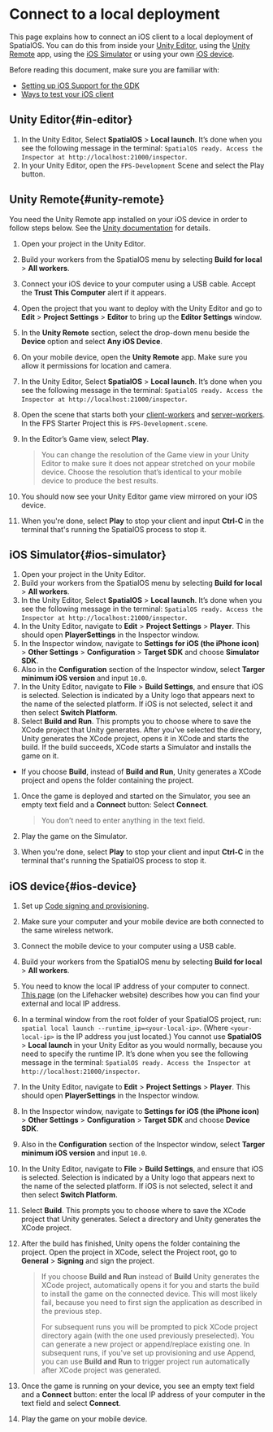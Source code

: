# Connect to a local deployment

This page explains how to connect an iOS client to a local deployment of SpatialOS. You can do this from inside your [Unity Editor](#in-editor), using the [Unity Remote](#unity-remote) app, using the [iOS Simulator](#ios-simulator) or using your own [iOS device](#ios-device).

Before reading this document, make sure you are familiar with:

  * [Setting up iOS Support for the GDK]({{urlRoot}}/content/mobile/ios/setup)
  * [Ways to test your iOS client]({{urlRoot}}/content/mobile/ios/ways-to-test)

## Unity Editor{#in-editor}
1. In the Unity Editor, Select **SpatialOS** > **Local launch**. It’s done when you see the following message in the terminal: `SpatialOS ready. Access the Inspector at http://localhost:21000/inspector`.
1. In your Unity Editor, open the `FPS-Development` Scene and select the Play button.<br/>

## Unity Remote{#unity-remote}
You need the Unity Remote app installed on your iOS device in order to follow steps below. See the [Unity documentation](https://docs.unity3d.com/Manual/UnityRemote5.html) for details.

1. Open your project in the Unity Editor.
1. Build your workers from the SpatialOS menu by selecting **Build for local** > **All workers**.
1. Connect your iOS device to your computer using a USB cable. Accept the **Trust This Computer** alert if it appears.
1. Open the project that you want to deploy with the Unity Editor and go to **Edit** > **Project Settings** > **Editor** to bring up the **Editor Settings** window.
1. In the **Unity Remote** section, select the drop-down menu beside the **Device** option and select **Any iOS Device**.
1. On your mobile device, open the **Unity Remote** app. Make sure you allow it permissions for location and camera.
1. In the Unity Editor, Select **SpatialOS** > **Local launch**. It’s done when you see the following message in the terminal: `SpatialOS ready. Access the Inspector at http://localhost:21000/inspector`.
1. Open the scene that starts both your [client-workers]({{urlRoot}}/content/glossary#client-worker) and [server-workers]({{urlRoot}}/content/glossary#server-worker). In the FPS Starter Project this is `FPS-Development.scene`.
1. In the Editor’s Game view, select **Play**.

    > You can change the resolution of the Game view in your Unity Editor to make sure it does not appear stretched on your mobile device. Choose the resolution that’s identical to your mobile device to produce the best results.

1. You should now see your Unity Editor game view mirrored on your iOS device.
1. When you're done, select **Play** to stop your client and input **Ctrl-C** in the terminal that's running the SpatialOS process to stop it.

## iOS Simulator{#ios-simulator}

1. Open your project in the Unity Editor.
1. Build your workers from the SpatialOS menu by selecting **Build for local** > **All workers**.
1. In the Unity Editor, Select **SpatialOS** > **Local launch**. It’s done when you see the following message in the terminal: `SpatialOS ready. Access the Inspector at http://localhost:21000/inspector`.
1. In the Unity Editor, navigate to **Edit** > **Project Settings** > **Player**. This should open **PlayerSettings** in the Inspector window.
1. In the Inspector window, navigate to **Settings for iOS (the iPhone icon)** > **Other Settings** > **Configuration** > **Target SDK** and choose **Simulator SDK**.
1. Also in the **Configuration** section of the Inspector window, select **Targer minimum iOS version** and input `10.0`.
1. In the Unity Editor, navigate to **File** > **Build Settings**, and ensure that iOS is selected. Selection is indicated by a Unity logo that appears next to the name of the selected platform. If iOS is not selected, select it and then select **Switch Platform**.
1. Select **Build and Run**. This prompts you to choose where to save the XCode project that Unity generates. After you've selected the directory, Unity generates the XCode project, opens it in XCode and starts the build. If the build succeeds, XCode starts a Simulator and installs the game on it.
  * If you choose **Build**, instead of **Build and Run**, Unity generates a XCode project and opens the folder containing the project.
1. Once the game is deployed and started on the Simulator, you see an empty text field and a **Connect** button: Select **Connect**.

    > You don’t need to enter anything in the text field.

1. Play the game on the Simulator.
1. When you're done, select **Play** to stop your client and input **Ctrl-C** in the terminal that's running the SpatialOS process to stop it.

## iOS device{#ios-device}

1. Set up [Code signing and provisioning](https://help.apple.com/xcode/mac/current/#/dev60b6fbbc7).
1. Make sure your computer and your mobile device are both connected to the same wireless network.
1. Connect the mobile device to your computer using a USB cable.
1. Build your workers from the SpatialOS menu by selecting **Build for local** > **All workers**.
1. You need to know the local IP address of your computer to connect. [This page](https://lifehacker.com/5833108/how-to-find-your-local-and-external-ip-address) (on the Lifehacker website)  describes how you can find your external and local IP address.
1. In a terminal window from the root folder of your SpatialOS project,  run: `spatial local launch --runtime_ip=<your-local-ip>`. (Where `<your-local-ip>` is the IP address you just located.) You cannot use **SpatialOS** > **Local launch** in your Unity Editor as you would normally, because you need to specify the runtime IP. It’s done when you see the following message in the terminal: `SpatialOS ready. Access the Inspector at http://localhost:21000/inspector`.
1. In the Unity Editor, navigate to **Edit** > **Project Settings** > **Player**. This should open **PlayerSettings** in the Inspector window.
1. In the Inspector window, navigate to **Settings for iOS (the iPhone icon)** > **Other Settings** > **Configuration** > **Target SDK** and choose **Device SDK**.
1. Also in the **Configuration** section of the Inspector window, select **Targer minimum iOS version** and input `10.0`.
1. In the Unity Editor, navigate to **File** > **Build Settings**, and ensure that iOS is selected. Selection is indicated by a Unity logo that appears next to the name of the selected platform. If iOS is not selected, select it and then select **Switch Platform**.
1. Select **Build**. This prompts you to choose where to save the XCode project that Unity generates. Select a directory and Unity generates the XCode project.
1. After the build has finished, Unity opens the folder containing the project. Open the project in XCode, select the Project root, go to **General** > **Signing** and sign the project.

    > If you choose **Build and Run** instead of **Build** Unity generates the XCode project, automatically opens it for you and starts the build to install the game on the connected device. This will most likely fail, because you need to first sign the application as described in the previous step.
    >
    > For subsequent runs you will be prompted to pick XCode project directory again (with the one used previously preselected). You can generate a new project or append/replace existing one. In subsequent runs, if you've set up provisioning and use Append, you can use **Build and Run** to trigger project run automatically after XCode project was generated.

1. Once the game is running on your device, you see an empty text field and a **Connect** button: enter the local IP address of your computer in the text field and select **Connect**.
1. Play the game on your mobile device.
